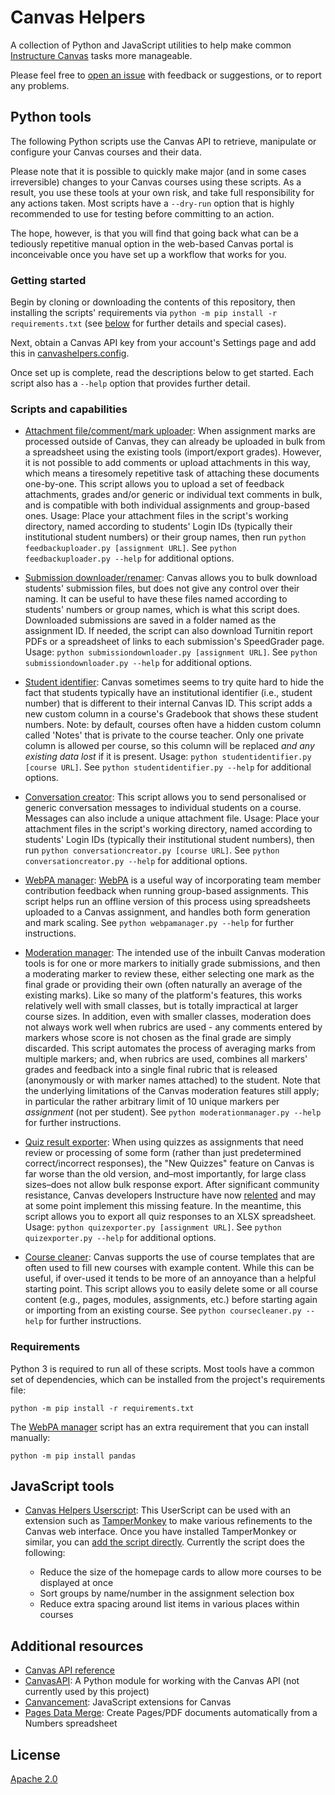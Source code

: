 # Canvas Helpers
A collection of Python and JavaScript utilities to help make common [Instructure Canvas](https://www.instructure.com/canvas) tasks more manageable.

Please feel free to [open an issue](https://github.com/simonrob/canvas-helpers/issues) with feedback or suggestions, or to report any problems.


## Python tools
The following Python scripts use the Canvas API to retrieve, manipulate or configure your Canvas courses and their data.

Please note that it is possible to quickly make major (and in some cases irreversible) changes to your Canvas courses using these scripts.
As a result, you use these tools at your own risk, and take full responsibility for any actions taken.
Most scripts have a `--dry-run` option that is highly recommended to use for testing before committing to an action.

The hope, however, is that you will find that going back what can be a tediously repetitive manual option in the web-based Canvas portal is inconceivable once you have set up a workflow that works for you.


### Getting started
Begin by cloning or downloading the contents of this repository, then installing the scripts' requirements via `python -m pip install -r requirements.txt` (see [below](https://github.com/simonrob/canvas-helpers#requirements) for further details and special cases).

Next, obtain a Canvas API key from your account's Settings page and add this in [canvashelpers.config](https://github.com/simonrob/canvas-helpers/blob/main/canvashelpers.config).

Once set up is complete, read the descriptions below to get started.
Each script also has a `--help` option that provides further detail.


### Scripts and capabilities
- [Attachment file/comment/mark uploader](feedbackuploader.py): When assignment marks are processed outside of Canvas, they can already be uploaded in bulk from a spreadsheet using the existing tools (import/export grades).
However, it is not possible to add comments or upload attachments in this way, which means a tiresomely repetitive task of attaching these documents one-by-one.
This script allows you to upload a set of feedback attachments, grades and/or generic or individual text comments in bulk, and is compatible with both individual assignments and group-based ones.
Usage: Place your attachment files in the script's working directory, named according to students' Login IDs (typically their institutional student numbers) or their group names, then run `python feedbackuploader.py [assignment URL]`.
See `python feedbackuploader.py --help` for additional options.

- [Submission downloader/renamer](submissiondownloader.py): Canvas allows you to bulk download students' submission files, but does not give any control over their naming.
It can be useful to have these files named according to students' numbers or group names, which is what this script does.
Downloaded submissions are saved in a folder named as the assignment ID.
If needed, the script can also download Turnitin report PDFs or a spreadsheet of links to each submission's SpeedGrader page.
Usage: `python submissiondownloader.py [assignment URL]`.
See `python submissiondownloader.py --help` for additional options.

- [Student identifier](studentidentifier.py): Canvas sometimes seems to try quite hard to hide the fact that students typically have an institutional identifier (i.e., student number) that is different to their internal Canvas ID.
This script adds a new custom column in a course's Gradebook that shows these student numbers.
Note: by default, courses often have a hidden custom column called 'Notes' that is private to the course teacher.
Only one private column is allowed per course, so this column will be replaced *and any existing data lost* if it is present.
Usage: `python studentidentifier.py [course URL]`.
See `python studentidentifier.py --help` for additional options.

- [Conversation creator](conversationcreator.py): This script allows you to send personalised or generic conversation messages to individual students on a course.
Messages can also include a unique attachment file.
Usage: Place your attachment files in the script's working directory, named according to students' Login IDs (typically their institutional student numbers), then run `python conversationcreator.py [course URL]`.
See `python conversationcreator.py --help` for additional options.

- [WebPA manager](webpamanager.py): [WebPA](https://webpaproject.lboro.ac.uk/) is a useful way of incorporating team member contribution feedback when running group-based assignments.
This script helps run an offline version of this process using spreadsheets uploaded to a Canvas assignment, and handles both form generation and mark scaling.
See `python webpamanager.py --help` for further instructions.

- [Moderation manager](moderationmanager.py): The intended use of the inbuilt Canvas moderation tools is for one or more markers to initially grade submissions, and then a moderating marker to review these, either selecting one mark as the final grade or providing their own (often naturally an average of the existing marks).
Like so many of the platform's features, this works relatively well with small classes, but is totally impractical at larger course sizes.
In addition, even with smaller classes, moderation does not always work well when rubrics are used - any comments entered by markers whose score is not chosen as the final grade are simply discarded.
This script automates the process of averaging marks from multiple markers; and, when rubrics are used, combines all markers' grades and feedback into a single final rubric that is released (anonymously or with marker names attached) to the student.
Note that the underlying limitations of the Canvas moderation features still apply; in particular the rather arbitrary limit of 10 unique markers per _assignment_ (not per student).
See `python moderationmanager.py --help` for further instructions.

- [Quiz result exporter](quizexporter.py): When using quizzes as assignments that need review or processing of some form (rather than just predetermined correct/incorrect responses), the "New Quizzes" feature on Canvas is far worse than the old version, and–most importantly, for large class sizes–does not allow bulk response export.
After significant community resistance, Canvas developers Instructure have now [relented](https://community.canvaslms.com/t5/New-Quizzes-Resources/Transparency-into-Quizzes-Planning/ta-p/502615) and may at some point implement this missing feature.
In the meantime, this script allows you to export all quiz responses to an XLSX spreadsheet.
Usage: `python quizexporter.py [assignment URL]`.
See `python quizexporter.py --help` for additional options.

- [Course cleaner](coursecleaner.py): Canvas supports the use of course templates that are often used to fill new courses with example content.
While this can be useful, if over-used it tends to be more of an annoyance than a helpful starting point. 
This script allows you to easily delete some or all course content (e.g., pages, modules, assignments, etc.) before starting again or importing from an existing course.
See `python coursecleaner.py --help` for further instructions.


### Requirements
Python 3 is required to run all of these scripts.
Most tools have a common set of dependencies, which can be installed from the project's requirements file:
```
python -m pip install -r requirements.txt
```

The [WebPA manager](webpamanager.py) script has an extra requirement that you can install manually:
```
python -m pip install pandas
```


## JavaScript tools
- [Canvas Helpers Userscript](canvashelpers.user.js): This UserScript can be used with an extension such as [TamperMonkey](https://www.tampermonkey.net/) to make various refinements to the Canvas web interface.
Once you have installed TamperMonkey or similar, you can [add the script directly](https://github.com/simonrob/canvas-helpers/raw/main/canvashelpers.user.js).
Currently the script does the following:

  - Reduce the size of the homepage cards to allow more courses to be displayed at once
  - Sort groups by name/number in the assignment selection box
  - Reduce extra spacing around list items in various places within courses



## Additional resources
- [Canvas API reference](https://canvas.instructure.com/doc/api/index.html)
- [CanvasAPI](https://canvasapi.readthedocs.io/en/stable/index.html): A Python module for working with the Canvas API (not currently used by this project)
- [Canvancement](https://github.com/jamesjonesmath/canvancement): JavaScript extensions for Canvas
- [Pages Data Merge](https://iworkautomation.com/pages/script-tags-data-merge.html): Create Pages/PDF documents automatically from a Numbers spreadsheet


## License
[Apache 2.0](LICENSE)
